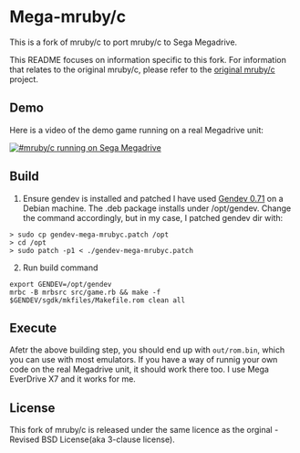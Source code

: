 # Mega-mruby/c
This is a fork of mruby/c to port mruby/c to Sega Megadrive.

This README focuses on information specific to this fork.
For information that relates to the original mruby/c, please refer to the [original mruby/c](https://github.com/mrubyc/mrubyc) project.

## Demo

Here is a video of the demo game running on a real Megadrive unit:

[![#mruby/c running on Sega Megadrive](https://i.vimeocdn.com/video/1453390338-a007888517ab48bcb2e363ea488930e2e3bfd5693bbba92354d93d72e56b957d-d_640)](https://vimeo.com/721690388)

## Build

1. Ensure gendev is installed and patched
I have used [Gendev 0.71](https://github.com/kubilus1/gendev/releases/tag/0.7.1) on a Debian machine. The .deb package installs under /opt/gendev. Change the command accordingly, but in my case, I patched gendev dir with:

```
> sudo cp gendev-mega-mrubyc.patch /opt
> cd /opt
> sudo patch -p1 < ./gendev-mega-mrubyc.patch
```

2. Run build command
```
export GENDEV=/opt/gendev
mrbc -B mrbsrc src/game.rb && make -f $GENDEV/sgdk/mkfiles/Makefile.rom clean all
```

## Execute
Afetr the above building step, you should end up with `out/rom.bin`, which you can use with most emulators.
If you have a way of runnig your own code on the real Megadrive unit, it should work there too. I use Mega EverDrive X7 and it works for me.


## License

This fork of mruby/c is released under the same licence as the orginal - Revised BSD License(aka 3-clause license).
